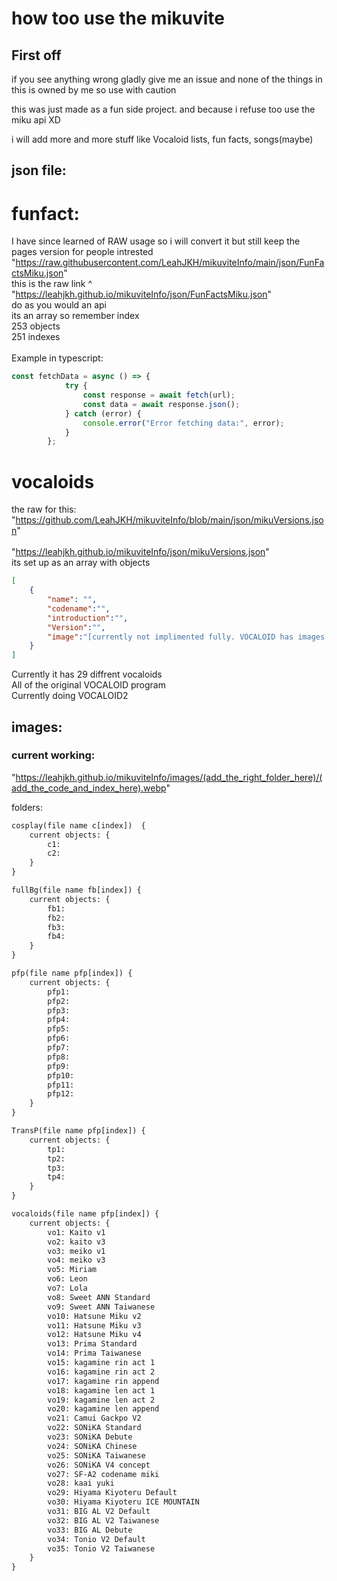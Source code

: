 # how too use the mikuvite

## First off
if you see anything wrong gladly give me an issue and none of the things in this is owned by me so use with caution <br>

this was just made as a fun side project. and because i refuse too use the miku api XD <br>

i will add more and more stuff like Vocaloid lists, fun facts, songs(maybe) <br>

## json file:
# funfact:
I have since learned of RAW usage so i will convert it but still keep the pages version for people intrested <br>
"https://raw.githubusercontent.com/LeahJKH/mikuviteInfo/main/json/FunFactsMiku.json" <br>
this is the raw link ^ 
<br>
"https://leahjkh.github.io/mikuviteInfo/json/FunFactsMiku.json" <br>
do as you would an api <br>
its an array so remember index <br>
253 objects <br>
251 indexes <br>
<br>
Example in typescript:
```ts
const fetchData = async () => {
            try {
                const response = await fetch(url);
                const data = await response.json();
            } catch (error) {
                console.error("Error fetching data:", error);
            }
        };
```
# vocaloids
the raw for this:
"https://github.com/LeahJKH/mikuviteInfo/blob/main/json/mikuVersions.json" 
<br>
<br>
"https://leahjkh.github.io/mikuviteInfo/json/mikuVersions.json" <br>
its set up as an array with objects
```json
[
    {
        "name": "",
        "codename":"",
        "introduction":"",
        "Version":"",
        "image":"[currently not implimented fully. VOCALOID has images, and some VOCALOID2 (refer too list)]"
    }
]
```
Currently it has 29 diffrent vocaloids <br>
All of the original VOCALOID program <br>
Currently doing VOCALOID2 <br>

## images:
### current working:

"https://leahjkh.github.io/mikuviteInfo/images/(add_the_right_folder_here)/(add_the_code_and_index_here).webp"

folders:
```txt
cosplay(file name c[index])  {
    current objects: {
        c1: 
        c2: 
    }
}

fullBg(file name fb[index]) {
    current objects: {
        fb1:
        fb2:
        fb3:
        fb4:
    }
}

pfp(file name pfp[index]) {
    current objects: {
        pfp1:
        pfp2:
        pfp3:
        pfp4:
        pfp5:
        pfp6:
        pfp7:
        pfp8:
        pfp9:
        pfp10:
        pfp11:
        pfp12:
    }
}

TransP(file name pfp[index]) {
    current objects: {
        tp1:
        tp2:
        tp3:
        tp4:
    }
}

vocaloids(file name pfp[index]) {
    current objects: {
        vo1: Kaito v1
        vo2: kaito v3
        vo3: meiko v1
        vo4: meiko v3
        vo5: Miriam
        vo6: Leon
        vo7: Lola
        vo8: Sweet ANN Standard
        vo9: Sweet ANN Taiwanese
        vo10: Hatsune Miku v2
        vo11: Hatsune Miku v3
        vo12: Hatsune Miku v4
        vo13: Prima Standard
        vo14: Prima Taiwanese
        vo15: kagamine rin act 1
        vo16: kagamine rin act 2
        vo17: kagamine rin append
        vo18: kagamine len act 1
        vo19: kagamine len act 2
        vo20: kagamine len append
        vo21: Camui Gackpo V2
        vo22: SONiKA Standard
        vo23: SONiKA Debute
        vo24: SONiKA Chinese
        vo25: SONiKA Taiwanese
        vo26: SONiKA V4 concept
        vo27: SF-A2 codename miki
        vo28: kaai yuki
        vo29: Hiyama Kiyoteru Default
        vo30: Hiyama Kiyoteru ICE MOUNTAIN 
        vo31: BIG AL V2 Default
        vo32: BIG AL V2 Taiwanese
        vo33: BIG AL Debute
        vo34: Tonio V2 Default
        vo35: Tonio V2 Taiwanese
    }
}
```
